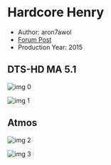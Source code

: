 # Hardcore Henry

* Author: aron7awol
* [Forum Post](https://www.avsforum.com/threads/bass-eq-for-filtered-movies.2995212/post-57287842)
* Production Year: 2015

## DTS-HD MA 5.1

![img 0](https://i.imgur.com/bVdwPVs.jpg)

![img 1](https://i.imgur.com/TCEOgZi.jpg)

## Atmos

![img 2](https://i.imgur.com/NYvYBLG.jpg)

![img 3](https://i.imgur.com/f75Op52.png)

